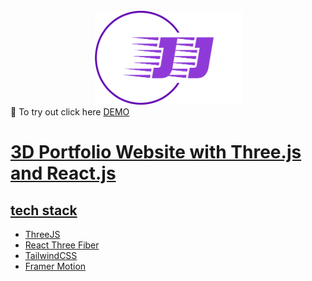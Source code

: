 
<div id="top"></div>


<br />
<div align="center">
  <a href="https://github.com/jeffjiang13/movie-app">
    <img src="src/assets/logo3.png" alt="cryptoket" width="235" height="150">
  </a>

</div>
👋 To try out click here
<a href="jeffjiang.vercel.app" > DEMO



# 3D Portfolio Website with Three.js and React.js
## tech stack


- ThreeJS
- React Three Fiber
- TailwindCSS
- Framer Motion
